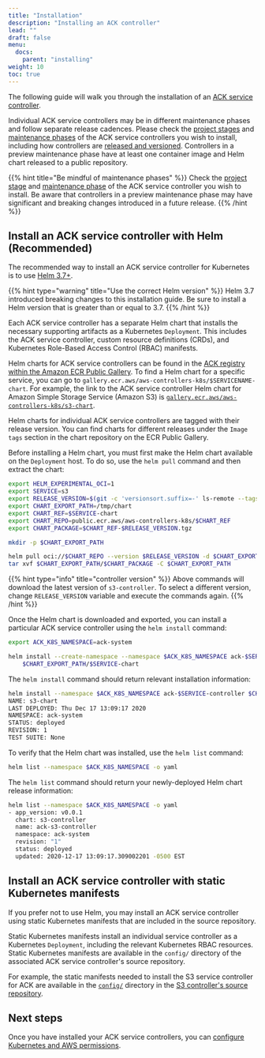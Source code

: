 ```yaml
---
title: "Installation"
description: "Installing an ACK controller"
lead: ""
draft: false
menu:
  docs:
    parent: "installing"
weight: 10
toc: true
---
```


The following guide will walk you through the installation of an [ACK service controller][ack-services].

Individual ACK service controllers may be in different maintenance phases and follow separate release cadences. Please check the [project stages][proj-stages] and [maintenance phases][maint-phases] of the ACK service controllers you wish to install, including how controllers are [released and versioned][rel-ver]. Controllers in a preview maintenance phase have at least one container image and Helm chart released to a public repository.

{{% hint title="Be mindful of maintenance phases" %}}
Check the [project stage](../../community/releases/#project-stages) and [maintenance phase](../../community/releases/#maintenance-phases) of the ACK service controller you wish to install. Be aware that controllers in a preview maintenance phase may have significant and breaking changes introduced in a future release.
{{% /hint %}}

[proj-stages]: ../../community/releases/#project-stages
[maint-phases]: ../../community/releases/#maintenance-phases
[ack-services]: ../../community/services/
[rel-ver]: ../../community/releases/#releases-and-versioning

## Install an ACK service controller with Helm (Recommended)

The recommended way to install an ACK service controller for Kubernetes is to use [Helm 3.7+][helm-3-install].

{{% hint type="warning" title="Use the correct Helm version" %}}
Helm 3.7 introduced breaking changes to this installation guide. Be sure to install a Helm version that is greater than or equal to 3.7.
{{% /hint %}}

[helm-3-install]: https://helm.sh/docs/intro/install/

Each ACK service controller has a separate Helm chart that installs the necessary supporting artifacts as a Kubernetes `Deployment`. This includes the ACK service controller, custom resource definitions (CRDs), and Kubernetes Role-Based Access Control (RBAC) manifests.

Helm charts for ACK service controllers can be found in the [ACK registry within the Amazon ECR Public Gallery][ack-ecr-gallery]. To find a Helm chart for a specific service, you can go to `gallery.ecr.aws/aws-controllers-k8s/$SERVICENAME-chart`. For example, the link to the ACK service controller Helm chart for Amazon Simple Storage Service (Amazon S3) is [`gallery.ecr.aws/aws-controllers-k8s/s3-chart`][s3-ecr-chart].

Helm charts for individual ACK service controllers are tagged with their release version. You can find charts for different releases under the `Image tags` section in the chart repository on the ECR Public Gallery.

[ack-ecr-gallery]: https://gallery.ecr.aws/aws-controllers-k8s
[s3-ecr-chart]: https://gallery.ecr.aws/aws-controllers-k8s/s3-chart

Before installing a Helm chart, you must first make the Helm chart available on the `Deployment` host. To do so, use the `helm pull` command and then extract the chart:

```bash
export HELM_EXPERIMENTAL_OCI=1
export SERVICE=s3
export RELEASE_VERSION=$(git -c 'versionsort.suffix=-' ls-remote --tags --sort='v:refname' https://github.com/aws-controllers-k8s/s3-controller.git | tail -n 1 | cut -d'/' -f3)
export CHART_EXPORT_PATH=/tmp/chart
export CHART_REF=$SERVICE-chart
export CHART_REPO=public.ecr.aws/aws-controllers-k8s/$CHART_REF
export CHART_PACKAGE=$CHART_REF-$RELEASE_VERSION.tgz

mkdir -p $CHART_EXPORT_PATH

helm pull oci://$CHART_REPO --version $RELEASE_VERSION -d $CHART_EXPORT_PATH
tar xvf $CHART_EXPORT_PATH/$CHART_PACKAGE -C $CHART_EXPORT_PATH
```

{{% hint type="info" title="controller version" %}}
Above commands will download the latest version of `s3-controller`. To select a
different version, change `RELEASE_VERSION` variable and execute the commands again.
{{% /hint %}}

Once the Helm chart is downloaded and exported, you can install a particular ACK service controller using the `helm install` command:

```bash
export ACK_K8S_NAMESPACE=ack-system

helm install --create-namespace --namespace $ACK_K8S_NAMESPACE ack-$SERVICE-controller \
    $CHART_EXPORT_PATH/$SERVICE-chart
```

The `helm install` command should return relevant installation information:

```bash
helm install --namespace $ACK_K8S_NAMESPACE ack-$SERVICE-controller $CHART_EXPORT_PATH/$SERVICE-chart
NAME: s3-chart
LAST DEPLOYED: Thu Dec 17 13:09:17 2020
NAMESPACE: ack-system
STATUS: deployed
REVISION: 1
TEST SUITE: None
```

To verify that the Helm chart was installed, use the `helm list` command:

```bash
helm list --namespace $ACK_K8S_NAMESPACE -o yaml
```

The `helm list` command should return your newly-deployed Helm chart release information:

```bash
helm list --namespace $ACK_K8S_NAMESPACE -o yaml
- app_version: v0.0.1
  chart: s3-controller
  name: ack-s3-controller
  namespace: ack-system
  revision: "1"
  status: deployed
  updated: 2020-12-17 13:09:17.309002201 -0500 EST
```

## Install an ACK service controller with static Kubernetes manifests

If you prefer not to use Helm, you may install an ACK service controller using static Kubernetes manifests that are included in the source repository.

Static Kubernetes manifests install an individual service controller as a Kubernetes `Deployment`, including the relevant Kubernetes RBAC resources. Static Kubernetes manifests are available in the `config/` directory of the associated ACK service controller's source repository.

For example, the static manifests needed to install the S3 service controller for ACK are available in the [`config/`][s3-config-dir] directory in the [S3 controller's source repository][s3-repo].

[s3-config-dir]: https://github.com/aws-controllers-k8s/s3-controller/tree/main/config
[s3-repo]: https://github.com/aws-controllers-k8s/s3-controller

## Next steps

Once you have installed your ACK service controllers, you can [configure Kubernetes and AWS permissions][authorization].

[authorization]: ../authorization/
